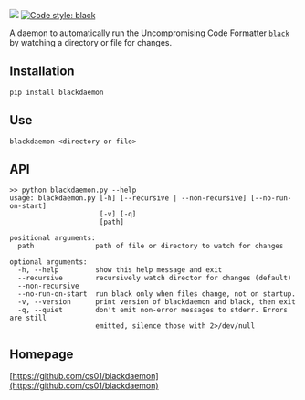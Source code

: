 [![](https://img.shields.io/badge/pypi-0.1.0.0-blue.svg)](https://pypi.python.org/pypi/blackdaemon/) <a href="https://github.com/ambv/black"><img alt="Code style: black" src="https://img.shields.io/badge/code%20style-black-000000.svg"></a>


A daemon to automatically run the Uncompromising Code Formatter [`black`](https://github.com/ambv/black) by watching a directory or file for changes.

## Installation

```
pip install blackdaemon
```

## Use
```
blackdaemon <directory or file>
```

## API
```
>> python blackdaemon.py --help
usage: blackdaemon.py [-h] [--recursive | --non-recursive] [--no-run-on-start]
                      [-v] [-q]
                      [path]

positional arguments:
  path               path of file or directory to watch for changes

optional arguments:
  -h, --help         show this help message and exit
  --recursive        recursively watch director for changes (default)
  --non-recursive
  --no-run-on-start  run black only when files change, not on startup.
  -v, --version      print version of blackdaemon and black, then exit
  -q, --quiet        don't emit non-error messages to stderr. Errors are still
                     emitted, silence those with 2>/dev/null
```

## Homepage
[https://github.com/cs01/blackdaemon](https://github.com/cs01/blackdaemon)

